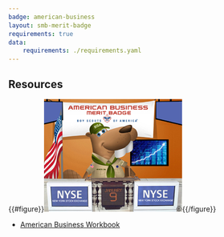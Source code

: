 ```yaml
---
badge: american-business
layout: smb-merit-badge
requirements: true
data:
    requirements: ./requirements.yaml
---
```


## Resources

{{#figure}}<img src="american-business-bucky.jpg" class="W(100%)" />{{/figure}}
* [American Business Workbook](american-business-workbook.pdf)
